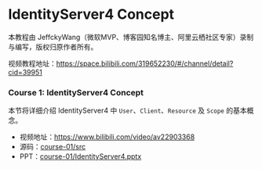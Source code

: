 # IdentityServer4 Concept

本教程由 JeffckyWang（微软MVP、博客园知名博主、阿里云栖社区专家）录制与编写，版权归原作者所有。

视频教程地址：https://space.bilibili.com/319652230/#/channel/detail?cid=39951

### Course 1: IdentityServer4 Concept

本节将详细介绍 IdentityServer4 中 `User`、`Client`、`Resource` 及 `Scope` 的基本概念。

+ 视频地址：https://www.bilibili.com/video/av22903368
+ 源码：[course-01/src](course-01/src)
+ PPT：[course-01/IdentityServer4.pptx](course-01/IdentityServer4.pptx)